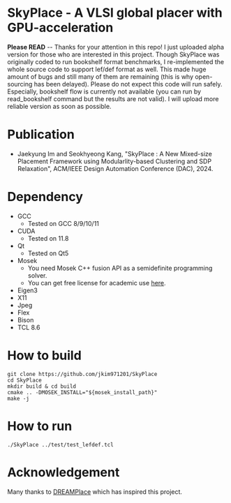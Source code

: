 # SkyPlace - A VLSI global placer with GPU-acceleration
**Please READ** -- Thanks for your attention in this repo!
I just uploaded alpha version for those who are interested in this project.
Though SkyPlace was originally coded to run bookshelf format benchmarks,
I re-implemented the whole source code to support lef/def format as well.
This made huge amount of bugs and still many of them are remaining (this is why open-sourcing has been delayed).
Please do not expect this code will run safely.
Especially, bookshelf flow is currently not available (you can run by read_bookshelf command but the results are not valid).
I will upload more reliable version as soon as possible.

# Publication
- Jaekyung Im and Seokhyeong Kang,
  "SkyPlace : A New Mixed-size Placement Framework using Modularlity-based Clustering and SDP Relaxation", ACM/IEEE Design Automation Conference (DAC), 2024.

# Dependency
- GCC
  - Tested on GCC 8/9/10/11
- CUDA
  - Tested on 11.8
- Qt
  - Tested on Qt5
- Mosek
  - You need Mosek C++ fusion API as a semidefinite programming solver.
  - You can get free license for academic use [here](https://www.mosek.com/products/academic-licenses).
- Eigen3
- X11
- Jpeg 
- Flex
- Bison
- TCL 8.6

# How to build
```
git clone https://github.com/jkim971201/SkyPlace
cd SkyPlace
mkdir build & cd build
cmake .. -DMOSEK_INSTALL="${mosek_install_path}"
make -j
```

# How to run
```
./SkyPlace ../test/test_lefdef.tcl
```

# Acknowledgement
Many thanks to [DREAMPlace](https://github.com/limbo018/DREAMPlace) which has inspired this project.
